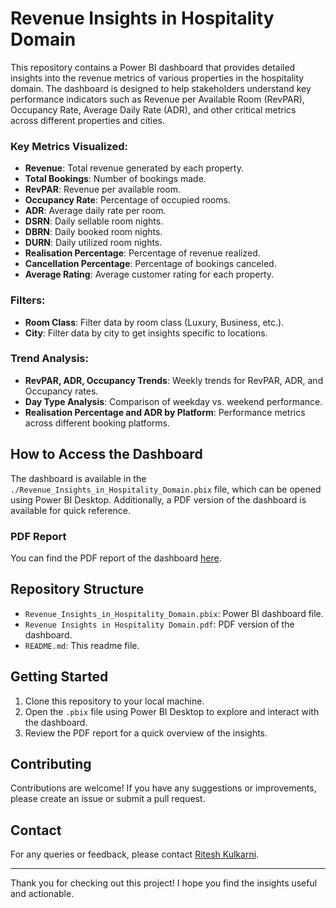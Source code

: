 # Revenue Insights in Hospitality Domain

This repository contains a Power BI dashboard that provides detailed insights into the revenue metrics of various properties in the hospitality domain. The dashboard is designed to help stakeholders understand key performance indicators such as Revenue per Available Room (RevPAR), Occupancy Rate, Average Daily Rate (ADR), and other critical metrics across different properties and cities.

### Key Metrics Visualized:

- **Revenue**: Total revenue generated by each property.
- **Total Bookings**: Number of bookings made.
- **RevPAR**: Revenue per available room.
- **Occupancy Rate**: Percentage of occupied rooms.
- **ADR**: Average daily rate per room.
- **DSRN**: Daily sellable room nights.
- **DBRN**: Daily booked room nights.
- **DURN**: Daily utilized room nights.
- **Realisation Percentage**: Percentage of revenue realized.
- **Cancellation Percentage**: Percentage of bookings canceled.
- **Average Rating**: Average customer rating for each property.

### Filters:

- **Room Class**: Filter data by room class (Luxury, Business, etc.).
- **City**: Filter data by city to get insights specific to locations.

### Trend Analysis:

- **RevPAR, ADR, Occupancy Trends**: Weekly trends for RevPAR, ADR, and Occupancy rates.
- **Day Type Analysis**: Comparison of weekday vs. weekend performance.
- **Realisation Percentage and ADR by Platform**: Performance metrics across different booking platforms.

## How to Access the Dashboard

The dashboard is available in the `./Revenue_Insights_in_Hospitality_Domain.pbix` file, which can be opened using Power BI Desktop. Additionally, a PDF version of the dashboard is available for quick reference.

### PDF Report

You can find the PDF report of the dashboard [here](./Revenue%20Insights%20in%20Hospitality%20Domain.pdf).

## Repository Structure

- `Revenue_Insights_in_Hospitality_Domain.pbix`: Power BI dashboard file.
- `Revenue Insights in Hospitality Domain.pdf`: PDF version of the dashboard.
- `README.md`: This readme file.

## Getting Started

1. Clone this repository to your local machine.
2. Open the `.pbix` file using Power BI Desktop to explore and interact with the dashboard.
3. Review the PDF report for a quick overview of the insights.

## Contributing

Contributions are welcome! If you have any suggestions or improvements, please create an issue or submit a pull request.

## Contact

For any queries or feedback, please contact [Ritesh Kulkarni](mailto:kulkarni578l@gmail.com).

---

Thank you for checking out this project! I hope you find the insights useful and actionable.
